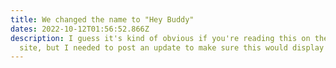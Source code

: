 ```yaml
---
title: We changed the name to "Hey Buddy"
dates: 2022-10-12T01:56:52.866Z
description: I guess it's kind of obvious if you're reading this on the new
  site, but I needed to post an update to make sure this would display properly.
---
```

